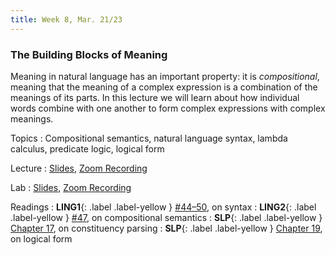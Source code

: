 ```yaml
---
title: Week 8, Mar. 21/23
---
```


### The Building Blocks of Meaning

Meaning in natural language has an important property: it is _compositional_, meaning that the meaning of a complex 
expression is a combination of the meanings of its parts. In this lecture we will learn about how individual words 
combine with one another to form complex expressions with complex meanings.

Topics
: Compositional semantics, natural language syntax, lambda calculus, predicate logic, logical form

Lecture
: [Slides](https://drive.google.com/file/d/1cEmYsBu-DOF5cI0-QpTpKZtzfZIS6bD5/view?usp=share_link),
[Zoom Recording](https://nyu.zoom.us/rec/share/CoUPZNkPwNHO1IBh9NolnWeT9uI50YgPnXTgSdPhcrN3Fk0kTuNbKEDhpsTbfVeo.cPbqhu5PDXZp5H84)

Lab
: [Slides](https://campuswire.com/c/GB6E76357/feed/171),
[Zoom Recording](https://nyu.zoom.us/rec/share/pa3Ha29GNK63q9hxhaVdRhnhAa1VJ0O571NQQG6hDg276DbQvTyTmrexOWOPVMNB.AI1V8KpzM7t6gRjW)

Readings
: **LING1**{: .label .label-yellow } 
[\#44–50](https://www.morganclaypool.com/doi/abs/10.2200/S00493ED1V01Y201303HLT020), on syntax
: **LING2**{: .label .label-yellow }
[\#47](https://www.morganclaypool.com/doi/abs/10.2200/S00935ED1V02Y201907HLT043), on compositional semantics
: **SLP**{: .label .label-yellow } [Chapter 17](https://web.stanford.edu/~jurafsky/slp3/17.pdf), on constituency 
parsing
: **SLP**{: .label .label-yellow } [Chapter 19](https://web.stanford.edu/~jurafsky/slp3/19.pdf), on logical form

